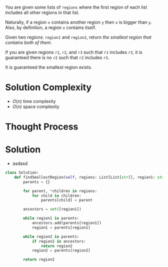 You are given some lists of `regions` where the first region of each list includes all other regions in that list.

Naturally, if a region `x` contains another region `y` then `x` is bigger than `y`. Also, by definition, a region `x` contains itself.

Given two regions: `region1` and `region2`, return _the smallest region that contains both of them_.

If you are given regions `r1`, `r2`, and `r3` such that `r1` includes `r3`, it is guaranteed there is no `r2` such that `r2` includes `r3`.

It is guaranteed the smallest region exists.
# Solution Complexity
- $O(n)$ time complexity
- $O(n)$ space complexity
# Thought Process
# Solution
- asdasd
```Python
class Solution:
	def findSmallestRegion(self, regions: List[List[str]], region1: str, region2: str) -> str:
		parents = {}

		for parent, *children in regions:
			for child in children:
				parents[child] = parent

		ancestors = set([region1])

		while region1 in parents:
			ancestors.add(parents[region1])
			region1 = parents[region1]

		while region2 in parents:
			if region2 in ancestors:
				return region2
			region2 = parents[region2]

		return region2
```